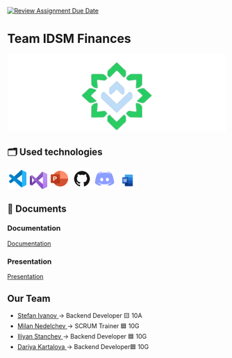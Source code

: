 [![Review Assignment Due Date](https://classroom.github.com/assets/deadline-readme-button-22041afd0340ce965d47ae6ef1cefeee28c7c493a6346c4f15d667ab976d596c.svg)](https://classroom.github.com/a/u5k3noT3)
# Team IDSM Finances
<img src="pictures/logo.png">


## 🗂️ Used technologies
 <p align="left"> 
    <a href="https://code.visualstudio.com/"><img src="pictures/visualstudio-code.png" alt="Visual Studio Code"/></a>
    <a href="https://code.visualstudio.com/"><img src="pictures/visualstudio.png" alt="Visual Studio" width="40" height="40" /></a>
      <a href="https://www.microsoft.com/en-us/microsoft-365/powerpoint"><img src="pictures/powerpoint.png" alt="MS PowerPoint logo" width=48px /></a>
      <a href="https://github.com/"> <img src="pictures/github.png" alt="GitHub Logo" width=48px/></a>
      <a href="https://discord.com/"> <img src="pictures/discord.png" alt="Discord Logo" width=48px/></a>
      <a href="https://word.com/"> <img src="pictures/word.png" alt="Word Logo" width="50" height="40"/></a>
    </p> 

## 📄 Documents
### Documentation
  [Documentation]()
### Presentation
[Presentation](files/IDSM-Presentation.pptx)

## Our Team 
- <a href = "https://github.com/SBIvanov22"> Stefan Ivanov </a> -> Backend Developer 🟨 10A
- <a href = "https://github.com/MPNedelchev22"> Milan Nedelchev </a> -> SCRUM Trainer 🟦 10G
- <a href = "https://github.com/ISStanchev22"> Iliyan Stanchev </a> ->  Backend Developer 🟦 10G
- <a href = "https://github.com/DYKartalova22"> Dariya Kartalova </a> ->  Backend Developer🟦 10G
